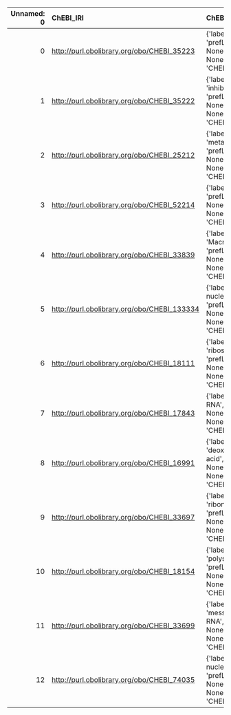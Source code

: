 |   Unnamed: 0 | ChEBI_IRI                                   | ChEBI_DESC                                                                                     | SBO_IRI                              | SBO_DESC                           |
|-------------:|:--------------------------------------------|:-----------------------------------------------------------------------------------------------|:-------------------------------------|:-----------------------------------|
|            0 | http://purl.obolibrary.org/obo/CHEBI_35223  | {'label': 'catalyst', 'prefLabel': None, 'altLabel': None, 'name': 'CHEBI_35223'}              | http://biomodels.net/SBO/SBO_0000013 | {'label': 'catalyst'}              |
|            1 | http://purl.obolibrary.org/obo/CHEBI_35222  | {'label': 'inhibitor', 'prefLabel': None, 'altLabel': None, 'name': 'CHEBI_35222'}             | http://biomodels.net/SBO/SBO_0000020 | {'label': 'inhibitor'}             |
|            2 | http://purl.obolibrary.org/obo/CHEBI_25212  | {'label': 'metabolite', 'prefLabel': None, 'altLabel': None, 'name': 'CHEBI_25212'}            | http://biomodels.net/SBO/SBO_0000299 | {'label': 'metabolite'}            |
|            3 | http://purl.obolibrary.org/obo/CHEBI_52214  | {'label': 'ligand', 'prefLabel': None, 'altLabel': None, 'name': 'CHEBI_52214'}                | http://biomodels.net/SBO/SBO_0000280 | {'label': 'ligand'}                |
|            4 | http://purl.obolibrary.org/obo/CHEBI_33839  | {'label': 'Macromolecule', 'prefLabel': None, 'altLabel': None, 'name': 'CHEBI_33839'}         | http://biomodels.net/SBO/SBO_0000245 | {'label': 'Macromolecule'}         |
|            5 | http://purl.obolibrary.org/obo/CHEBI_133334 | {'label': 'small nucleolar RNA', 'prefLabel': None, 'altLabel': None, 'name': 'CHEBI_133334'}  | http://biomodels.net/SBO/SBO_0000319 | {'label': 'small nucleolar RNA'}   |
|            6 | http://purl.obolibrary.org/obo/CHEBI_18111  | {'label': 'ribosomal RNA', 'prefLabel': None, 'altLabel': None, 'name': 'CHEBI_18111'}         | http://biomodels.net/SBO/SBO_0000314 | {'label': 'ribosomal RNA'}         |
|            7 | http://purl.obolibrary.org/obo/CHEBI_17843  | {'label': 'transfer RNA', 'prefLabel': None, 'altLabel': None, 'name': 'CHEBI_17843'}          | http://biomodels.net/SBO/SBO_0000313 | {'label': 'transfer RNA'}          |
|            8 | http://purl.obolibrary.org/obo/CHEBI_16991  | {'label': 'deoxyribonucleic acid', 'prefLabel': None, 'altLabel': None, 'name': 'CHEBI_16991'} | http://biomodels.net/SBO/SBO_0000251 | {'label': 'deoxyribonucleic acid'} |
|            9 | http://purl.obolibrary.org/obo/CHEBI_33697  | {'label': 'ribonucleic acid', 'prefLabel': None, 'altLabel': None, 'name': 'CHEBI_33697'}      | http://biomodels.net/SBO/SBO_0000250 | {'label': 'ribonucleic acid'}      |
|           10 | http://purl.obolibrary.org/obo/CHEBI_18154  | {'label': 'polysaccharide', 'prefLabel': None, 'altLabel': None, 'name': 'CHEBI_18154'}        | http://biomodels.net/SBO/SBO_0000249 | {'label': 'polysaccharide'}        |
|           11 | http://purl.obolibrary.org/obo/CHEBI_33699  | {'label': 'messenger RNA', 'prefLabel': None, 'altLabel': None, 'name': 'CHEBI_33699'}         | http://biomodels.net/SBO/SBO_0000278 | {'label': 'messenger RNA'}         |
|           12 | http://purl.obolibrary.org/obo/CHEBI_74035  | {'label': 'small nuclear RNA', 'prefLabel': None, 'altLabel': None, 'name': 'CHEBI_74035'}     | http://biomodels.net/SBO/SBO_0000318 | {'label': 'small nuclear RNA'}     |